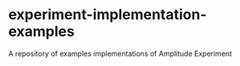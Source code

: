 # experiment-implementation-examples
A repository of examples implementations of Amplitude Experiment
